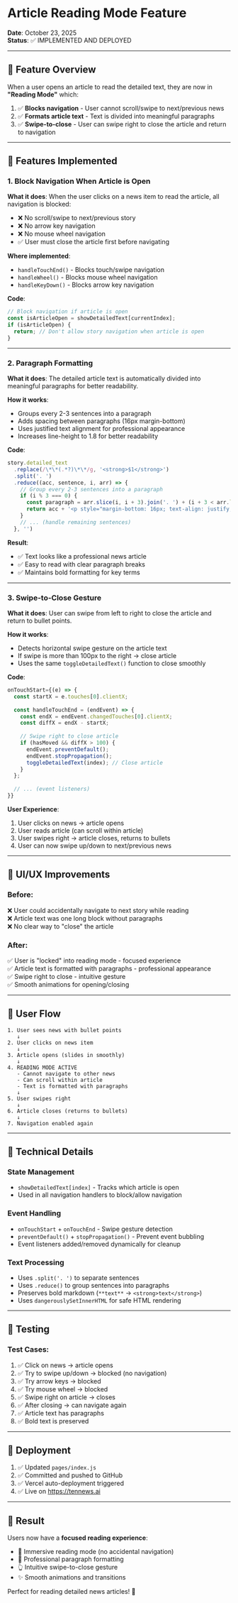# Article Reading Mode Feature

**Date**: October 23, 2025  
**Status**: ✅ IMPLEMENTED AND DEPLOYED

---

## 🎯 Feature Overview

When a user opens an article to read the detailed text, they are now in **"Reading Mode"** which:

1. ✅ **Blocks navigation** - User cannot scroll/swipe to next/previous news
2. ✅ **Formats article text** - Text is divided into meaningful paragraphs
3. ✅ **Swipe-to-close** - User can swipe right to close the article and return to navigation

---

## 🚀 Features Implemented

### 1. Block Navigation When Article is Open

**What it does**: When the user clicks on a news item to read the article, all navigation is blocked:
- ❌ No scroll/swipe to next/previous story
- ❌ No arrow key navigation
- ❌ No mouse wheel navigation
- ✅ User must close the article first before navigating

**Where implemented**:
- `handleTouchEnd()` - Blocks touch/swipe navigation
- `handleWheel()` - Blocks mouse wheel navigation  
- `handleKeyDown()` - Blocks arrow key navigation

**Code**:
```javascript
// Block navigation if article is open
const isArticleOpen = showDetailedText[currentIndex];
if (isArticleOpen) {
  return; // Don't allow story navigation when article is open
}
```

---

### 2. Paragraph Formatting

**What it does**: The detailed article text is automatically divided into meaningful paragraphs for better readability.

**How it works**:
- Groups every 2-3 sentences into a paragraph
- Adds spacing between paragraphs (16px margin-bottom)
- Uses justified text alignment for professional appearance
- Increases line-height to 1.8 for better readability

**Code**:
```javascript
story.detailed_text
  .replace(/\*\*(.*?)\*\*/g, '<strong>$1</strong>')
  .split('. ')
  .reduce((acc, sentence, i, arr) => {
    // Group every 2-3 sentences into a paragraph
    if (i % 3 === 0) {
      const paragraph = arr.slice(i, i + 3).join('. ') + (i + 3 < arr.length ? '.' : '');
      return acc + '<p style="margin-bottom: 16px; text-align: justify;">' + paragraph + '</p>';
    }
    // ... (handle remaining sentences)
  }, '')
```

**Result**:
- ✅ Text looks like a professional news article
- ✅ Easy to read with clear paragraph breaks
- ✅ Maintains bold formatting for key terms

---

### 3. Swipe-to-Close Gesture

**What it does**: User can swipe from left to right to close the article and return to bullet points.

**How it works**:
- Detects horizontal swipe gesture on the article text
- If swipe is more than 100px to the right → close article
- Uses the same `toggleDetailedText()` function to close smoothly

**Code**:
```javascript
onTouchStart={(e) => {
  const startX = e.touches[0].clientX;
  
  const handleTouchEnd = (endEvent) => {
    const endX = endEvent.changedTouches[0].clientX;
    const diffX = endX - startX;
    
    // Swipe right to close article
    if (hasMoved && diffX > 100) {
      endEvent.preventDefault();
      endEvent.stopPropagation();
      toggleDetailedText(index); // Close article
    }
  };
  
  // ... (event listeners)
}}
```

**User Experience**:
1. User clicks on news → article opens
2. User reads article (can scroll within article)
3. User swipes right → article closes, returns to bullets
4. User can now swipe up/down to next/previous news

---

## 🎨 UI/UX Improvements

### Before:
❌ User could accidentally navigate to next story while reading  
❌ Article text was one long block without paragraphs  
❌ No clear way to "close" the article  

### After:
✅ User is "locked" into reading mode - focused experience  
✅ Article text is formatted with paragraphs - professional appearance  
✅ Swipe right to close - intuitive gesture  
✅ Smooth animations for opening/closing  

---

## 📱 User Flow

```
1. User sees news with bullet points
   ↓
2. User clicks on news item
   ↓
3. Article opens (slides in smoothly)
   ↓ 
4. READING MODE ACTIVE
   - Cannot navigate to other news
   - Can scroll within article
   - Text is formatted with paragraphs
   ↓
5. User swipes right
   ↓
6. Article closes (returns to bullets)
   ↓
7. Navigation enabled again
```

---

## 🔧 Technical Details

### State Management
- `showDetailedText[index]` - Tracks which article is open
- Used in all navigation handlers to block/allow navigation

### Event Handling
- `onTouchStart` + `onTouchEnd` - Swipe gesture detection
- `preventDefault()` + `stopPropagation()` - Prevent event bubbling
- Event listeners added/removed dynamically for cleanup

### Text Processing
- Uses `.split('. ')` to separate sentences
- Uses `.reduce()` to group sentences into paragraphs
- Preserves bold markdown (`**text**` → `<strong>text</strong>`)
- Uses `dangerouslySetInnerHTML` for safe HTML rendering

---

## 🧪 Testing

### Test Cases:
1. ✅ Click on news → article opens
2. ✅ Try to swipe up/down → blocked (no navigation)
3. ✅ Try arrow keys → blocked
4. ✅ Try mouse wheel → blocked
5. ✅ Swipe right on article → closes
6. ✅ After closing → can navigate again
7. ✅ Article text has paragraphs
8. ✅ Bold text is preserved

---

## 🚀 Deployment

1. ✅ Updated `pages/index.js`
2. ✅ Committed and pushed to GitHub
3. ✅ Vercel auto-deployment triggered
4. ✅ Live on https://tennews.ai

---

## 🎉 Result

Users now have a **focused reading experience**:
- 📖 Immersive reading mode (no accidental navigation)
- 📝 Professional paragraph formatting
- 👆 Intuitive swipe-to-close gesture
- ✨ Smooth animations and transitions

Perfect for reading detailed news articles! 🚀

